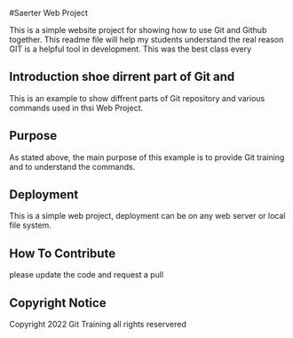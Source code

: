 #Saerter Web Project

This is a simple website project for showing how to use Git and Github together. This readme file will help my students understand the real reason 
GIT is a helpful tool in development. This was the best class every

## Introduction shoe dirrent part of Git and 
This is an example to show diffrent parts of Git repository and various commands used in thsi Web Project. 

## Purpose
As stated above, the main purpose of this example is to provide Git training and to understand the commands.

## Deployment
This is a simple  web project, deployment can be on any web server or local file system. 

## How To Contribute

please update the code and request a pull

## Copyright Notice
Copyright 2022 Git Training all rights reservered